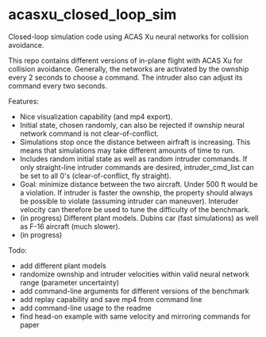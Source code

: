 # acasxu_closed_loop_sim
Closed-loop simulation code using ACAS Xu neural networks for collision avoidance.

This repo contains different versions of in-plane flight with ACAS Xu for collision avoidance. Generally, the networks are activated by the ownship every 2 seconds to choose a command. The intruder also can adjust its command every two seconds.

Features:

* Nice visualization capability (and mp4 export).
* Initial state, chosen randomly, can also be rejected if ownship neural network command is not clear-of-conflict.
* Simulations stop once the distance between airfraft is increasing. This means that simulations may take different amounts of time to run.
* Includes random initial state as well as random intruder commands. If only straight-line intruder commands are desired, intruder_cmd_list can be set to all 0's (clear-of-conflict, fly straight).
* Goal: minimize distance between the two aircraft. Under 500 ft would be a violation. If intruder is faster the ownship, the property should always be possible to violate (assuming intruder can maneuver). Interuder velocity can therefore be used to tune the difficulty of the benchmark.
* (in progress) Different plant models. Dubins car (fast simulations) as well as F-16 aircraft (much slower).
* (in progress)

Todo:
* add different plant models
* randomize ownship and intruder velocities within valid neural network range (parameter uncertainty)
* add command-line arguments for different versions of the benchmark
* add replay capability and save mp4 from command line
* add command-line usage to the readme
* find head-on example with same velocity and mirroring commands for paper